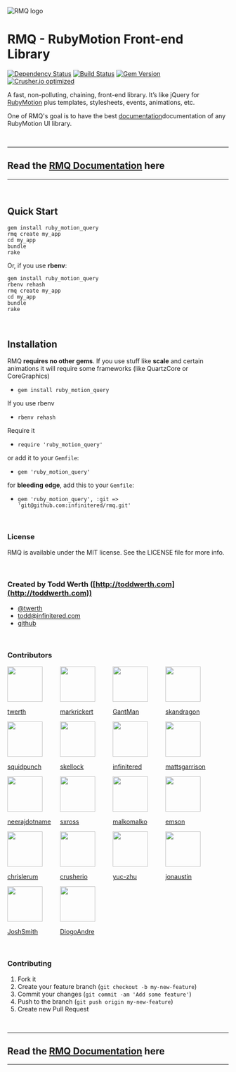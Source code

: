 ![RMQ logo](https://raw.github.com/infinitered/rmq/master/resources/logo@2x.png?raw=true)

# RMQ - RubyMotion Front-end Library

[![Dependency Status](https://gemnasium.com/infinitered/rmq.png)](https://gemnasium.com/infinitered/rmq)
[![Build Status](https://travis-ci.org/infinitered/rmq.png?branch=master)](https://travis-ci.org/infinitered/rmq)
[![Gem Version](https://badge.fury.io/rb/ruby_motion_query.png)](http://badge.fury.io/rb/ruby_motion_query)
[![Crusher.io optimized](http://www.crusher.io/repo/infinitered/rmq/badge)](http://www.crusher.io/repo/infinitered/rmq)

A fast, non-polluting, chaining, front-end library. It’s like jQuery for [RubyMotion](http://rubymotion.com) plus templates, stylesheets, events, animations, etc.

One of RMQ's goal is to have the best [documentation][1]documentation of any RubyMotion UI library.

<br />

----------

## Read the [RMQ Documentation][1] here

----------

<br />

## Quick Start

```
gem install ruby_motion_query
rmq create my_app
cd my_app
bundle
rake
```

Or, if you use **rbenv**:

```
gem install ruby_motion_query
rbenv rehash
rmq create my_app
cd my_app
bundle
rake
```

<br />

## Installation

RMQ **requires no other gems**. If you use stuff like **scale** and certain animations it will require some frameworks (like QuartzCore or CoreGraphics)

- `gem install ruby_motion_query`

If you use rbenv

- `rbenv rehash`

Require it

- `require 'ruby_motion_query'`

or add it to your `Gemfile`:

- `gem 'ruby_motion_query'`

for **bleeding edge**, add this to your `Gemfile`:

- `gem 'ruby_motion_query', :git => 'git@github.com:infinitered/rmq.git'`


<br />

### License

RMQ is available under the MIT license. See the LICENSE file for more info.


<br />

### Created by Todd Werth ([http://toddwerth.com](http://toddwerth.com))

- [@twerth](http://twitter.com/twerth)
- [todd@infinitered.com](mailto:todd@infinitered.com)
- [github](https://github.com/twerth)


<br />

### Contributors


<div id="pw_github_contributors" class="pw_gh_infinitered_rmq"><div class="pw_gh_contributor" style="width: 120px; display: inline-block;"><a href="https://github.com/twerth" title="View twerth"><img src="https://avatars.githubusercontent.com/u/8499?" width="80" height="80"><p class="pw_gh_name">twerth</p></a></div><div class="pw_gh_contributor" style="width: 120px; display: inline-block;"><a href="https://github.com/markrickert" title="View markrickert"><img src="https://avatars.githubusercontent.com/u/139261?" width="80" height="80"><p class="pw_gh_name">markrickert</p></a></div><div class="pw_gh_contributor" style="width: 120px; display: inline-block;"><a href="https://github.com/GantMan" title="View GantMan"><img src="https://avatars.githubusercontent.com/u/997157?" width="80" height="80"><p class="pw_gh_name">GantMan</p></a></div><div class="pw_gh_contributor" style="width: 120px; display: inline-block;"><a href="https://github.com/skandragon" title="View skandragon"><img src="https://avatars.githubusercontent.com/u/43517?" width="80" height="80"><p class="pw_gh_name">skandragon</p></a></div><div class="pw_gh_contributor" style="width: 120px; display: inline-block;"><a href="https://github.com/squidpunch" title="View squidpunch"><img src="https://avatars.githubusercontent.com/u/682263?" width="80" height="80"><p class="pw_gh_name">squidpunch</p></a></div><div class="pw_gh_contributor" style="width: 120px; display: inline-block;"><a href="https://github.com/skellock" title="View skellock"><img src="https://avatars.githubusercontent.com/u/68273?" width="80" height="80"><p class="pw_gh_name">skellock</p></a></div><div class="pw_gh_contributor" style="width: 120px; display: inline-block;"><a href="https://github.com/infinitered" title="View infinitered"><img src="https://avatars.githubusercontent.com/u/3902527?" width="80" height="80"><p class="pw_gh_name">infinitered</p></a></div><div class="pw_gh_contributor" style="width: 120px; display: inline-block;"><a href="https://github.com/mattsgarrison" title="View mattsgarrison"><img src="https://avatars.githubusercontent.com/u/362327?" width="80" height="80"><p class="pw_gh_name">mattsgarrison</p></a></div><div class="pw_gh_contributor" style="width: 120px; display: inline-block;"><a href="https://github.com/neerajdotname" title="View neerajdotname"><img src="https://avatars.githubusercontent.com/u/6399?" width="80" height="80"><p class="pw_gh_name">neerajdotname</p></a></div><div class="pw_gh_contributor" style="width: 120px; display: inline-block;"><a href="https://github.com/sxross" title="View sxross"><img src="https://avatars.githubusercontent.com/u/655?" width="80" height="80"><p class="pw_gh_name">sxross</p></a></div><div class="pw_gh_contributor" style="width: 120px; display: inline-block;"><a href="https://github.com/malkomalko" title="View malkomalko"><img src="https://avatars.githubusercontent.com/u/763?" width="80" height="80"><p class="pw_gh_name">malkomalko</p></a></div><div class="pw_gh_contributor" style="width: 120px; display: inline-block;"><a href="https://github.com/emson" title="View emson"><img src="https://avatars.githubusercontent.com/u/80451?" width="80" height="80"><p class="pw_gh_name">emson</p></a></div><div class="pw_gh_contributor" style="width: 120px; display: inline-block;"><a href="https://github.com/chrislerum" title="View chrislerum"><img src="https://avatars.githubusercontent.com/u/7773?" width="80" height="80"><p class="pw_gh_name">chrislerum</p></a></div><div class="pw_gh_contributor" style="width: 120px; display: inline-block;"><a href="https://github.com/crusherio" title="View crusherio"><img src="https://avatars.githubusercontent.com/u/5729073?" width="80" height="80"><p class="pw_gh_name">crusherio</p></a></div><div class="pw_gh_contributor" style="width: 120px; display: inline-block;"><a href="https://github.com/yuc-zhu" title="View yuc-zhu"><img src="https://avatars.githubusercontent.com/u/1008592?" width="80" height="80"><p class="pw_gh_name">yuc-zhu</p></a></div><div class="pw_gh_contributor" style="width: 120px; display: inline-block;"><a href="https://github.com/jonaustin" title="View jonaustin"><img src="https://avatars.githubusercontent.com/u/75474?" width="80" height="80"><p class="pw_gh_name">jonaustin</p></a></div><div class="pw_gh_contributor" style="width: 120px; display: inline-block;"><a href="https://github.com/JoshSmith" title="View JoshSmith"><img src="https://avatars.githubusercontent.com/u/321667?" width="80" height="80"><p class="pw_gh_name">JoshSmith</p></a></div><div class="pw_gh_contributor" style="width: 120px; display: inline-block;"><a href="https://github.com/DiogoAndre" title="View DiogoAndre"><img src="https://avatars.githubusercontent.com/u/572843?" width="80" height="80"><p class="pw_gh_name">DiogoAndre</p></a></div></div>

<br />

### Contributing

1. Fork it
2. Create your feature branch (`git checkout -b my-new-feature`)
3. Commit your changes (`git commit -am 'Add some feature'`)
4. Push to the branch (`git push origin my-new-feature`)
5. Create new Pull Request

<br />

----------

## Read the [RMQ Documentation][1] here

----------

  [1]: http://rubymotionquery.com
